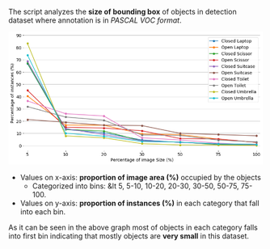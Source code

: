 The script analyzes the **size of bounding box** of objects in detection dataset where annotation is in *PASCAL VOC format*.


![alt text](../images/train_bbox_size.png "Network Diagram")


- Values on x-axis: **proportion of image area (%)** occupied by the objects
	- Categorized into bins: \&lt 5, 5-10, 10-20, 20-30, 30-50, 50-75, 75-100.
- Values on y-axis: **proportion of instances (%)** in each category that fall into each bin.

As it can be seen in the above graph most of objects in each category falls into first bin
indicating that mostly objects are **very small** in this dataset.

